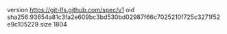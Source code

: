 version https://git-lfs.github.com/spec/v1
oid sha256:93654a81c3fa2e609bc3bd530bd02987f66c7025210f725c3271f52e9c105229
size 1804
